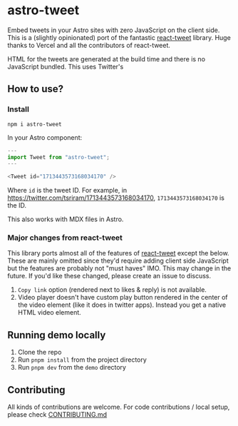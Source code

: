 # astro-tweet

Embed tweets in your Astro sites with zero JavaScript on the client side. This
is a (slightly opinionated) port of the fantastic
[react-tweet](https://github.com/vercel/react-tweet) library. Huge thanks to
Vercel and all the contributors of react-tweet.

HTML for the tweets are generated at the build time and there is no JavaScript
bundled. This uses Twitter's

## How to use?

### Install

```
npm i astro-tweet
```

In your Astro component:

```js
---
import Tweet from "astro-tweet";
---

<Tweet id="1713443573168034170" />

```

Where `id` is the tweet ID. For example, in
https://twitter.com/tsriram/1713443573168034170, `1713443573168034170` is the
ID.

This also works with MDX files in Astro.

### Major changes from react-tweet

This library ports almost all of the features of
[react-tweet](https://github.com/vercel/react-tweet) except the below. These are
mainly omitted since they'd require adding client side JavaScript but the
features are probably not "must haves" IMO. This may change in the future. If
you'd like these changed, please create an issue to discuss.

1. `Copy link` option (rendered next to likes & reply) is not available.
2. Video player doesn't have custom play button rendered in the center of the
   video element (like it does in twitter apps). Instead you get a native HTML
   video element.

## Running demo locally

1. Clone the repo
2. Run `pnpm install` from the project directory
3. Run `pnpm dev` from the `demo` directory

## Contributing

All kinds of contributions are welcome. For code contributions / local setup,
please check [CONTRIBUTING.md](CONTRIBUTING.md)
